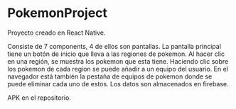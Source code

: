 # PokemonProject

Proyecto creado en React Native.

Consiste de 7 components, 4 de ellos son pantallas.
La pantalla principal tiene un botón de inicio que lleva a las regiones de pokemon.
Al hacer clic en una región, se muestra los pokemon que esta tiene.
Haciendo clic sobre los pokemon de cada region se puede añadir a un equipo del usuario.
En el navegador está también la pestaña de equipos de pokemon donde se puede eliminar cada uno de estos.
Los datos son almacenados en firebase. 

APK en el repositorio.
